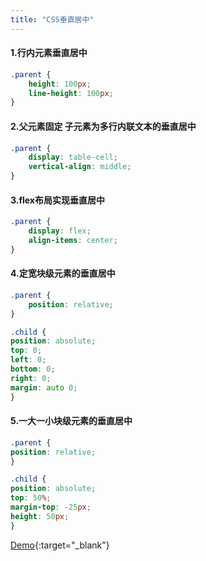 ```yaml
---
title: "CSS垂直居中"
---
```


#### 1.行内元素垂直居中  
```css
.parent {
    height: 100px;
    line-height: 100px;
}
```

#### 2.父元素固定 子元素为多行内联文本的垂直居中

```css
.parent {
    display: table-cell;
    vertical-align: middle;
}
```

#### 3.flex布局实现垂直居中

```css
.parent {
    display: flex;
    align-items: center;
}
```

<!-- more -->

#### 4.定宽块级元素的垂直居中

```css
.parent {
    position: relative;
}

.child {
position: absolute;
top: 0;
left: 0;
bottom: 0;
right: 0;
margin: auto 0;
}
```

#### 5.一大一小块级元素的垂直居中

```css
.parent {
position: relative;
}

.child {
position: absolute;
top: 50%;
margin-top: -25px;
height: 50px;
}
```

[Demo](/demo/css-center-vertical.html){:target="_blank"}
